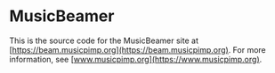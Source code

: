 # MusicBeamer

This is the source code for the MusicBeamer site at [https://beam.musicpimp.org](https://beam.musicpimp.org). For more 
information, see [www.musicpimp.org](https://www.musicpimp.org).
